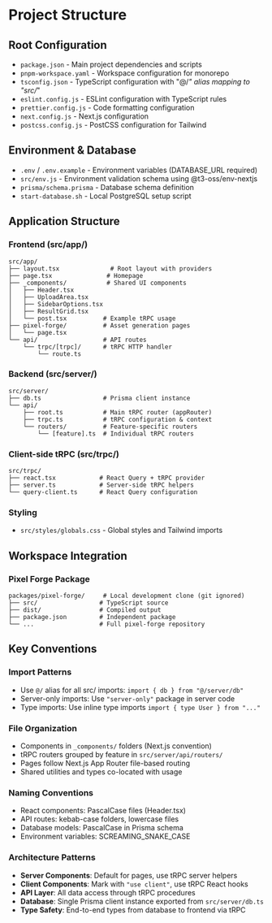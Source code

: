 # Project Structure

## Root Configuration
- `package.json` - Main project dependencies and scripts
- `pnpm-workspace.yaml` - Workspace configuration for monorepo
- `tsconfig.json` - TypeScript configuration with "@/*" alias mapping to "src/*"
- `eslint.config.js` - ESLint configuration with TypeScript rules
- `prettier.config.js` - Code formatting configuration
- `next.config.js` - Next.js configuration
- `postcss.config.js` - PostCSS configuration for Tailwind

## Environment & Database
- `.env` / `.env.example` - Environment variables (DATABASE_URL required)
- `src/env.js` - Environment validation schema using @t3-oss/env-nextjs
- `prisma/schema.prisma` - Database schema definition
- `start-database.sh` - Local PostgreSQL setup script

## Application Structure

### Frontend (src/app/)
```
src/app/
├── layout.tsx              # Root layout with providers
├── page.tsx               # Homepage
├── _components/           # Shared UI components
│   ├── Header.tsx
│   ├── UploadArea.tsx
│   ├── SidebarOptions.tsx
│   ├── ResultGrid.tsx
│   └── post.tsx          # Example tRPC usage
├── pixel-forge/          # Asset generation pages
│   └── page.tsx
└── api/                  # API routes
    └── trpc/[trpc]/      # tRPC HTTP handler
        └── route.ts
```

### Backend (src/server/)
```
src/server/
├── db.ts                 # Prisma client instance
└── api/
    ├── root.ts           # Main tRPC router (appRouter)
    ├── trpc.ts           # tRPC configuration & context
    └── routers/          # Feature-specific routers
        └── [feature].ts  # Individual tRPC routers
```

### Client-side tRPC (src/trpc/)
```
src/trpc/
├── react.tsx            # React Query + tRPC provider
├── server.ts            # Server-side tRPC helpers
└── query-client.ts      # React Query configuration
```

### Styling
- `src/styles/globals.css` - Global styles and Tailwind imports

## Workspace Integration

### Pixel Forge Package
```
packages/pixel-forge/     # Local development clone (git ignored)
├── src/                 # TypeScript source
├── dist/                # Compiled output
├── package.json         # Independent package
└── ...                  # Full pixel-forge repository
```

## Key Conventions

### Import Patterns
- Use `@/` alias for all src/ imports: `import { db } from "@/server/db"`
- Server-only imports: Use `"server-only"` package in server code
- Type imports: Use inline type imports `import { type User } from "..."`

### File Organization
- Components in `_components/` folders (Next.js convention)
- tRPC routers grouped by feature in `src/server/api/routers/`
- Pages follow Next.js App Router file-based routing
- Shared utilities and types co-located with usage

### Naming Conventions
- React components: PascalCase files (Header.tsx)
- API routes: kebab-case folders, lowercase files
- Database models: PascalCase in Prisma schema
- Environment variables: SCREAMING_SNAKE_CASE

### Architecture Patterns
- **Server Components**: Default for pages, use tRPC server helpers
- **Client Components**: Mark with `"use client"`, use tRPC React hooks
- **API Layer**: All data access through tRPC procedures
- **Database**: Single Prisma client instance exported from `src/server/db.ts`
- **Type Safety**: End-to-end types from database to frontend via tRPC